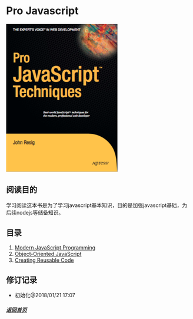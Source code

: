# Pro Javascript   
![Pro Javascript](/images/projavascript/cover.png)   

## 阅读目的   
学习阅读这本书是为了学习javascript基本知识，目的是加强javascript基础，为后续nodejs等储备知识。    

## 目录   
1. [Modern JavaScript Programming](#/md/projavascript/chapter1/note.md)      
2. [Object-Oriented JavaScript](#/md/projavascript/chapter2/note.md)   
3. [Creating Reusable Code](#md/projavascript/chapter3/note.md)   

## 修订记录   
- 初始化@2018/01/21 17:07


##### [返回首页](#/md/index.md   "返回")
